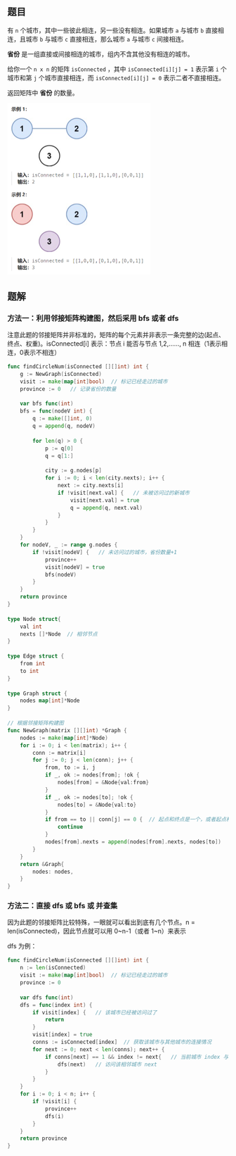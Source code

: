 ## 题目

有 `n` 个城市，其中一些彼此相连，另一些没有相连。如果城市 `a` 与城市 `b` 直接相连，且城市 `b` 与城市 `c` 直接相连，那么城市 `a` 与城市 `c` 间接相连。

**省份** 是一组直接或间接相连的城市，组内不含其他没有相连的城市。

给你一个 `n x n` 的矩阵 `isConnected` ，其中 `isConnected[i][j] = 1` 表示第 `i` 个城市和第 `j` 个城市直接相连，而 `isConnected[i][j] = 0` 表示二者不直接相连。

返回矩阵中 **省份** 的数量。

<img src="1-547.省份数量.assets/image-20240302121516837.png" alt="image-20240302121516837" style="zoom:50%;" />

## 题解

### 方法一：利用邻接矩阵构建图，然后采用 bfs 或者 dfs

注意此题的邻接矩阵并非标准的，矩阵的每个元素并非表示一条完整的边(起点、终点、权重)。isConnected[i] 表示：节点 i 能否与节点 1,2,……, n 相连（1表示相连，0表示不相连）

```go
func findCircleNum(isConnected [][]int) int {
    g := NewGraph(isConnected)
    visit := make(map[int]bool)  // 标记已经走过的城市
    province := 0   // 记录省份的数量

    var bfs func(int)
    bfs = func(nodeV int) {
        q := make([]int, 0)
        q = append(q, nodeV)

        for len(q) > 0 {
            p := q[0]
            q = q[1:]

            city := g.nodes[p]
            for i := 0; i < len(city.nexts); i++ {
                next := city.nexts[i]
                if !visit[next.val] {   // 未被访问过的新城市
                    visit[next.val] = true
                    q = append(q, next.val)
                }
            }
        }
    }
    for nodeV, _ := range g.nodes {
        if !visit[nodeV] {   // 未访问过的城市，省份数量+1
            province++
            visit[nodeV] = true
            bfs(nodeV)
        }
    }
    return province
}

type Node struct{
    val int
    nexts []*Node  // 相邻节点
}

type Edge struct {
    from int
    to int
}

type Graph struct {
    nodes map[int]*Node
}

// 根据邻接矩阵构建图
func NewGraph(matrix [][]int) *Graph {
    nodes := make(map[int]*Node)
    for i := 0; i < len(matrix); i++ {
        conn := matrix[i]
        for j := 0; j < len(conn); j++ {
            from, to := i, j
            if _, ok := nodes[from]; !ok {
                nodes[from] = &Node{val:from}
            }
            if _, ok := nodes[to]; !ok {
                nodes[to] = &Node{val:to}
            } 
            if from == to || conn[j] == 0 {  // 起点和终点是一个，或者起点和终点并不相连
                continue
            }
            nodes[from].nexts = append(nodes[from].nexts, nodes[to])
        } 
    }
    return &Graph{
        nodes: nodes,
    }
}
```

### 方法二：直接 dfs 或 bfs 或 并查集

因为此题的邻接矩阵比较特殊，一眼就可以看出到底有几个节点。n = len(isConnected)，因此节点就可以用 0~n-1（或者 1~n）来表示

dfs 为例：

```go
func findCircleNum(isConnected [][]int) int {
    n := len(isConnected)
    visit := make(map[int]bool)  // 标记已经走过的城市
    province := 0

    var dfs func(int)
    dfs = func(index int) {
        if visit[index] {   // 该城市已经被访问过了
            return
        }
        visit[index] = true
        conns := isConnected[index]  // 获取该城市与其他城市的连接情况
        for next := 0; next < len(conns); next++ {
            if conns[next] == 1 && index != next{   // 当前城市 index 与 城市 next 相连
                dfs(next)   // 访问该相邻城市 next
            } 
        }
    }
    for i := 0; i < n; i++ {
        if !visit[i] {
            province++
            dfs(i)
        }
    }
    return province
}
```

